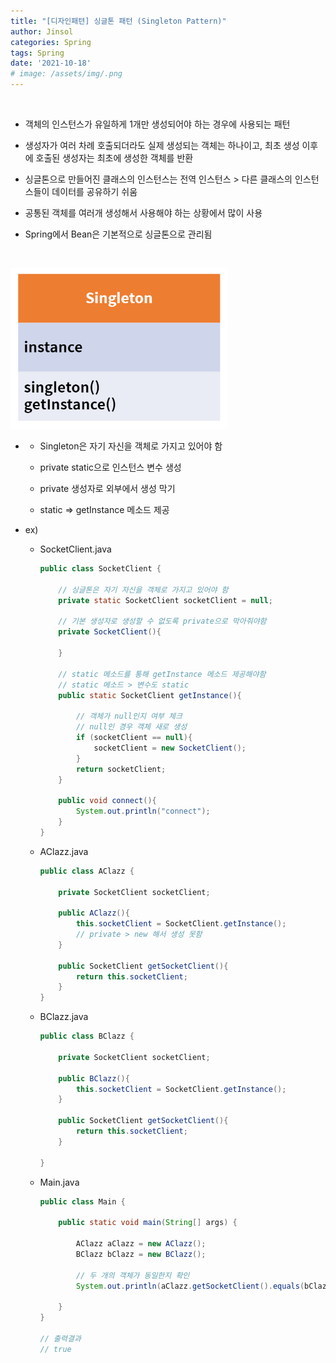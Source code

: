 ```yaml
---
title: "[디자인패텬] 싱글톤 패턴 (Singleton Pattern)"
author: Jinsol
categories: Spring
tags: Spring
date: '2021-10-18'
# image: /assets/img/.png
---
```


<br>

- 객체의 인스턴스가 유일하게 1개만 생성되어야 하는 경우에 사용되는 패턴

- 생성자가 여러 차례 호출되더라도 실제 생성되는 객체는 하나이고, 최초 생성 이후에 호출된 생성자는 최초에 생성한 객체를 반환

- 싱글톤으로 만들어진 클래스의 인스턴스는 전역 인스턴스 > 다른 클래스의 인스턴스들이 데이터를 공유하기 쉬움

- 공통된 객체를 여러개 생성해서 사용해야 하는 상황에서 많이 사용

- Spring에서 Bean은 기본적으로 싱글톤으로 관리됨

<br>

![](/assets/img/singleton.PNG)

-   - Singleton은 자기 자신을 객체로 가지고 있어야 함

    - private static으로 인스턴스 변수 생성

    - private 생성자로 외부에서 생성 막기

    - static => getInstance 메소드 제공

- ex)

    - SocketClient.java

        ```java
        public class SocketClient {

            // 싱글톤은 자기 자신을 객체로 가지고 있어야 함
            private static SocketClient socketClient = null;

            // 기본 생성자로 생성할 수 없도록 private으로 막아줘야함
            private SocketClient(){

            }

            // static 메소드를 통해 getInstance 메소드 제공해야함
            // static 메소드 > 변수도 static
            public static SocketClient getInstance(){

                // 객체가 null인지 여부 체크
                // null인 경우 객체 새로 생성
                if (socketClient == null){
                    socketClient = new SocketClient();
                }
                return socketClient;
            }

            public void connect(){
                System.out.println("connect");
            }
        }
        ```

    - AClazz.java

        ```java
        public class AClazz {

            private SocketClient socketClient;

            public AClazz(){
                this.socketClient = SocketClient.getInstance();
                // private > new 해서 생성 못함
            }

            public SocketClient getSocketClient(){
                return this.socketClient;
            }
        }
        ```

    - BClazz.java

        ```java
        public class BClazz {

            private SocketClient socketClient;

            public BClazz(){
                this.socketClient = SocketClient.getInstance();
            }

            public SocketClient getSocketClient(){
                return this.socketClient;
            }

        }
        ```

    - Main.java

        ```java
        public class Main {

            public static void main(String[] args) {

                AClazz aClazz = new AClazz();
                BClazz bClazz = new BClazz();

                // 두 개의 객체가 동일한지 확인
                System.out.println(aClazz.getSocketClient().equals(bClazz.getSocketClient()));

            }
        }

        // 출력결과
        // true
        ```